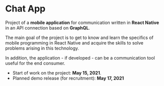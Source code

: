 # Chat App

Project of a **mobile application** for communication written in **React Native** in an API connection based on **GraphQL**.

The main goal of the project is to get to know and learn the specifics of mobile programming in React Native and acquire the skills to solve problems arising in this technology.

In addition, the application - if developed - can be a communication tool useful for the end consumer.

-   Start of work on the project: **May 15, 2021**.
-   Planned demo release (for recruitment): **May 17, 2021**
